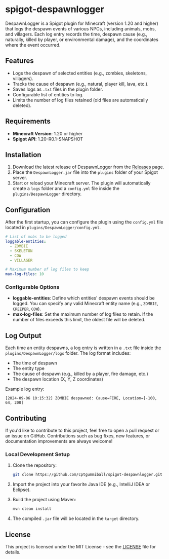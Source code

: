 # spigot-despawnlogger

DespawnLogger is a Spigot plugin for Minecraft (version 1.20 and higher) that logs the despawn events of various NPCs, including animals, mobs, and villagers. Each log entry records the time, despawn cause (e.g., naturally, killed by player, or environmental damage), and the coordinates where the event occurred.

## Features

- Logs the despawn of selected entities (e.g., zombies, skeletons, villagers).
- Tracks the cause of despawn (e.g., natural, player kill, lava, etc.).
- Saves logs as `.txt` files in the plugin folder.
- Configurable list of entities to log.
- Limits the number of log files retained (old files are automatically deleted).

## Requirements

- **Minecraft Version**: 1.20 or higher
- **Spigot API**: 1.20-R0.1-SNAPSHOT

## Installation

1. Download the latest release of DespawnLogger from the [Releases](https://github.com/cptgummiball/spigot-despawnlogger/releases) page.
2. Place the `DespawnLogger.jar` file into the `plugins` folder of your Spigot server.
3. Start or reload your Minecraft server. The plugin will automatically create a `logs` folder and a `config.yml` file inside the `plugins/DespawnLogger` directory.

## Configuration

After the first startup, you can configure the plugin using the `config.yml` file located in `plugins/DespawnLogger/config.yml`.

```yaml
# List of mobs to be logged
loggable-entities:
  - ZOMBIE
  - SKELETON
  - COW
  - VILLAGER

# Maximum number of log files to keep
max-log-files: 10
```

### Configurable Options

- **loggable-entities**: Define which entities' despawn events should be logged. You can specify any valid Minecraft entity name (e.g., `ZOMBIE`, `CREEPER`, `COW`).
- **max-log-files**: Set the maximum number of log files to retain. If the number of files exceeds this limit, the oldest file will be deleted.

## Log Output

Each time an entity despawns, a log entry is written in a `.txt` file inside the `plugins/DespawnLogger/logs` folder. The log format includes:

- The time of despawn
- The entity type
- The cause of despawn (e.g., killed by a player, fire damage, etc.)
- The despawn location (X, Y, Z coordinates)

Example log entry:

```
[2024-09-06 10:15:32] ZOMBIE despawned: Cause=FIRE, Location=[-100, 64, 200]
```

## Contributing

If you'd like to contribute to this project, feel free to open a pull request or an issue on GitHub. Contributions such as bug fixes, new features, or documentation improvements are always welcome!

### Local Development Setup

1. Clone the repository:
   ```bash
   git clone https://github.com/cptgummiball/spigot-despawnlogger.git
   ```

2. Import the project into your favorite Java IDE (e.g., IntelliJ IDEA or Eclipse).

3. Build the project using Maven:
   ```bash
   mvn clean install
   ```

4. The compiled `.jar` file will be located in the `target` directory.

## License

This project is licensed under the MIT License - see the [LICENSE](LICENSE) file for details.
